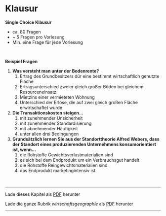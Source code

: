 # Klausur

**Single Choice Klausur**

- ca. 80 Fragen
- ~ 5 Fragen pro Vorlesung
- Min. eine Frage für jede Vorlesung

<br/>

**Beispiel Fragen**

1. **Was versteht man unter der Bodenrente?**
   1. Ertrag des Grundbesitzers dür eine bestimmt wirtschaftlich genutzte Fläche
   2. Ertragsunterschied zweier gleich großer Böden bei gleichem Resourceneinsatz
   3. Mietzins einer vermieteten Wohnung
   4. Unterschied der Erlöse, die auf zwei gleich großen Fläche erwirtschaftet wurde
2. **Die Transaktionskosten steigen...**
   1. mit zunehmender Unsicherheit
   2. mit zunehmender Standardisierung
   3. mit abnehmender Häufigkeit
   4. unter allen drei Bedingungen
3. **Grundsätzlich lernen Sie aus der Standorttheorie Alfred Webers, dass der Standort eines produzierenden Unternehmens konsumorientiert ist, wenn...**
   1. die Rohstoffe Gewichtsverlustmaterialien sind
   2. es sich bei dem Endprodukt um ein Verbrauchsgut handelt
   3. die Rohstoffe Reingewichtsmaterialien sind
   4. das Endprodukt marketingintensiv ist

<br/>

------

Lade dieses Kapitel als [PDF](http://kollektive-geographie-heidelberg.de/wirtschaftsgeographie/klausur.pdf) herunter

Lade die ganze Rubrik *wirtschaftsgeographie* als [PDF](http://kollektive-geographie-heidelberg.de/wirtschaftsgeographie/wirtschaftsgeographie.pdf) herunter

------
